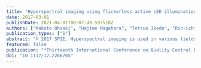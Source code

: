 ```yaml
---
title: "Hyperspectral imaging using flickerless active LED illumination"
date: 2017-03-01
publishDate: 2021-04-01T00:07:49.593518Z
authors: ["Makoto Ohsaki", "Hajime Nagahara", "Tetsuo Ikeda", "Rin-ichiro Taniguchi"]
publication_types: ["1"]
abstract: "© 2017 SPIE. Hyperspectral imaging is used in various fields because it can obtain much more information than imaging by conventional RGB cameras. Hyperspectral imaging systems using active illumination, prisms, gratings, or narrowband filters have been proposed. Active illumination systems can obtain two-dimensional (2D) spectral images rapidly, and the device can be low-cost and small because of the use of LEDs. However, flicker can occur when different colors of LEDs are switched. The other methods do not have the flicker problem because they use passive imaging. However, these systems take a long time to acquire the 2D spectral images, or they tend to be high-cost or large. In our research, we propose a flickerless active LED illumination system for hyperspectral imaging. This system acquires images while switching the illumination. The switching illumination consists of many narrowband LEDs that have different spectrums. The spectral images of each LED are reconstructed from the acquired images. The switching illumination is designed to reduce the flicker based on human visual characteristics. We reduce the color changes of the switching illumination while maintaining its spectral differences. In the experiment, we obtain the optimal design of a flickerless illumination system for measuring oxygen saturation. To show the feasibility of our system, we clearly show the difference in saturation using the spectral images obtained by a prototype designed using the proposed method."
featured: false
publication: "*Thirteenth International Conference on Quality Control by Artificial Vision 2017*"
doi: "10.1117/12.2266765"
---
```



